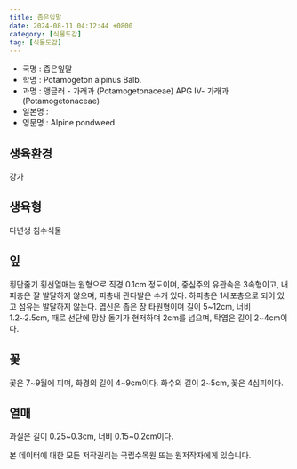 ```yaml
---
title: 좁은잎말
date: 2024-08-11 04:12:44 +0800
category: [식물도감]
tag: [식물도감]
---
```




- 국명 : 좁은잎말
- 학명 : Potamogeton alpinus Balb.
- 과명 : 앵글러 - 가래과 (Potamogetonaceae) APG Ⅳ- 가래과 (Potamogetonaceae)
- 일본명 : 
- 영문명 : Alpine pondweed


## 생육환경
강가
## 생육형
다년생 침수식물
## 잎
횡단줄기 횡선열매는 원형으로 직경 0.1cm 정도이며, 중심주의 유관속은 3속형이고, 내피층은 잘 발달하지 않으며, 피층내 관다발은 수개 있다. 하피층은 1세포층으로 되어 있고 섬유는 발달하지 않는다. 엽신은 좁은 장 타원형이며 길이 5~12cm, 너비 1.2~2.5cm, 때로 선단에 망상 돌기가 현저하며 2cm를 넘으며, 탁엽은 길이 2~4cm이다.
## 꽃
꽃은 7~9월에 피며, 화경의 길이 4~9cm이다. 화수의 길이 2~5cm, 꽃은 4심피이다.
## 열매
과실은 길이 0.25~0.3cm, 너비 0.15~0.2cm이다.






본 데이터에 대한 모든 저작권리는 국립수목원 또는 원저작자에게 있습니다.
